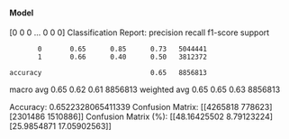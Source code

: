 #### Model
[0 0 0 ... 0 0 0]
Classification Report:
              precision    recall  f1-score   support

           0       0.65      0.85      0.73   5044441
           1       0.66      0.40      0.50   3812372

    accuracy                           0.65   8856813
   macro avg       0.65      0.62      0.61   8856813
weighted avg       0.65      0.65      0.63   8856813

Accuracy: 0.6522328065411339
Confusion Matrix:
[[4265818  778623]
 [2301486 1510886]]
Confusion Matrix (%):
[[48.16425502  8.79123224]
 [25.9854871  17.05902563]]
